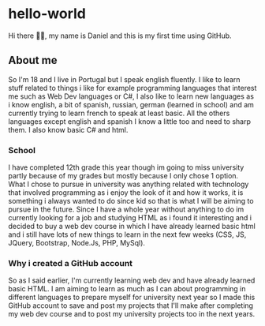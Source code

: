 # hello-world
Hi there 👋🏼, my name is Daniel and this is my first time using GitHub.

## About me
So I'm 18 and I live in Portugal but I speak english fluently.
I like to learn stuff related to things i like for example programming languages that interest me such as Web Dev languages or C#, I also like to learn new languages as i know english, a bit of spanish, russian, german (learned in school) and am currently trying to learn french to speak at least basic. All the others languages except english and spanish I know a little too and need to sharp them.
I also know basic C# and html.

### School
I have completed 12th grade this year though im going to miss university partly because of my grades but mostly because I only chose 1 option.
What I chose to pursue in university was anything related with technology that involved programming as i enjoy the look of it and how it works, it is something i always wanted to do since kid so that is what I will be aiming to pursue in the future.
Since I have a whole year without anything to do im currently looking for a job and studying HTML as i found it interesting and i decided to buy a web dev course in which I have already learned basic html and i still have lots of new things to learn in the next few weeks (CSS, JS, JQuery, Bootstrap, Node.Js, PHP, MySql).

### Why i created a GitHub account
So as I said earlier, I'm currently learning web dev and have already learned basic HTML.
I am aiming to learn as much as I can about programming in different languages to prepare myself for university next year so I made this GitHub account to save and post my projects that I'll make after completing my web dev course and to post my university projects too in the next years.

